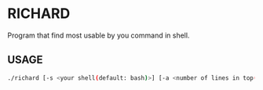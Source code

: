 # RICHARD
Program that find most usable by you command in shell.
## USAGE
```bash
./richard [-s <your shell(default: bash)>] [-a <number of lines in top(default: 3)] [-h]
```
